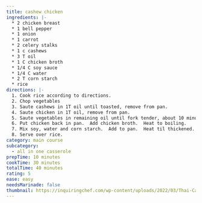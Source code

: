 ```yaml
---
title: cashew chicken
ingredients: |-
  * 2﻿ chicken breast
  * 1﻿ bell pepper
  * 1﻿ onion
  * 1﻿ carrot
  * 2﻿ celery stalks
  * 1﻿ c cashews
  * 3﻿ T oil
  * 1﻿ C chicken broth
  * 1﻿/4 C soy sauce
  * 1﻿/4 C water
  * 2﻿ T corn starch
  * r﻿ice
directions: |-
  1. C﻿ook rice according to directions.
  2. C﻿hop vegetables
  3. S﻿aute cashews in 1T oil until toasted, remove from pan. 
  4. S﻿aute chicken in 1T oil, remove from pan.
  5. S﻿aute vegetables in remaining oil until fork tender, about 10 minutes.
  6. P﻿ut chicken back in pan.  Add chicken broth.  Heat to boiling.
  7. M﻿ix soy, water and corn starch.  Add to pan.  Heat til thickened.
  8. S﻿erve over rice.
category: main course
subcategory:
  - all in one casserole
prepTime: 10 minutes
cookTime: 30 minutes
totalTime: 40 minutes
rating: 5
ease: easy
needsMarinade: false
thumbnail: https://inquiringchef.com/wp-content/uploads/2022/03/Thai-Cashew-Chicken_square-5166.jpg
---
```

